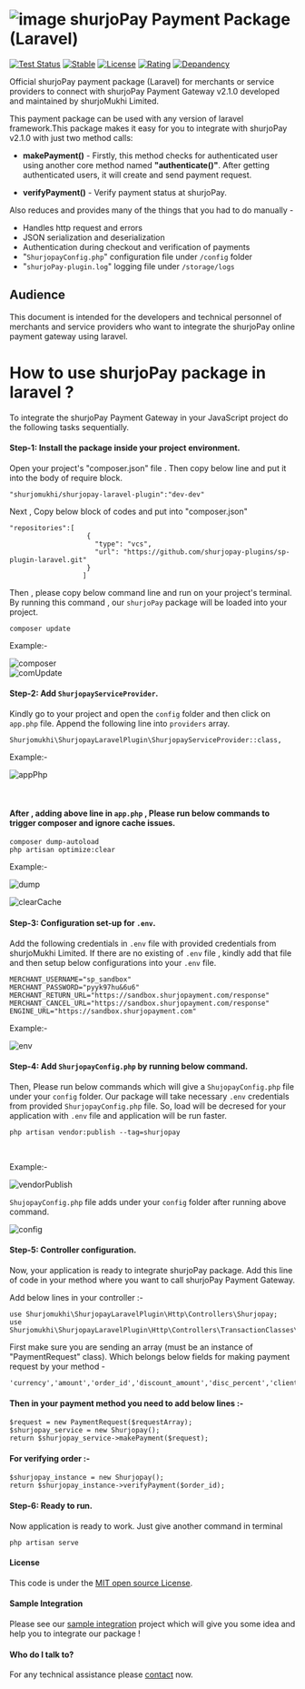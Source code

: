 
 <!-- 
 * This is an official documentation of integrating "shurjoPay" in laravel.
 *
 * By following steps of this documentation, any user can be able to integrate "shurjoPay" pacakge easily. 
 * In this documentation , a sample integration process is also available.
 *
 * @author Rayhan Khan Ridoy
 * @since 2022-12-01 
 -->
 

# ![image](https://user-images.githubusercontent.com/57352037/170198396-932692aa-3354-4cf0-abc1-2b8ef43a6de3.png) shurjoPay Payment Package (Laravel)
[![Test Status](https://github.com/rust-random/rand/workflows/Tests/badge.svg?event=push)]()
[![Stable](https://img.shields.io/badge/Stable-v2.1.0-green)]()
[![License](https://img.shields.io/badge/License-MIT-blue)]()
[![Rating](https://img.shields.io/badge/Rating-*****-green)]()
[![Depandency](https://img.shields.io/badge/Depandency-No-blue)]()

Official shurjoPay payment package (Laravel) for merchants or service providers to connect with shurjoPay Payment Gateway v2.1.0 developed and maintained by shurjoMukhi Limited.

This payment package can be used with any version of laravel framework.This package makes it easy for you to integrate with shurjoPay v2.1.0 with just two method calls:

- **makePayment()** - Firstly, this method  checks for authenticated user using another core method named **"authenticate()"**. After getting authenticated users, it will create and send payment request.

- **verifyPayment()** -  Verify payment status at shurjoPay.

Also reduces and provides many of the things that you had to do manually -
- Handles http request and errors
- JSON serialization and deserialization
- Authentication during checkout and verification of payments
- "``ShurjopayConfig.php``" configuration file under ``/config`` folder
- "``shurjoPay-plugin.log``" logging file under ``/storage/logs``

## Audience

This document is intended for the developers and technical personnel of merchants and service providers who want to integrate the shurjoPay online payment gateway using laravel.

# How to use shurjoPay package in laravel ?
To integrate the shurjoPay Payment Gateway in your JavaScript project do the following tasks sequentially.

#### Step-1: Install the package inside your project environment.
Open your project's "composer.json" file . Then copy below line and put it into the body of require block.

```
"shurjomukhi/shurjopay-laravel-plugin":"dev-dev" 
``` 
Next , Copy below block of codes and put into "composer.json" 
```
"repositories":[
                   {
                     "type": "vcs",
                     "url": "https://github.com/shurjopay-plugins/sp-plugin-laravel.git"
                   }
                  ]
```
Then , please copy below command line and run on your project's terminal. By running this command , our ``shurjoPay`` package will be loaded into your project. 

```
composer update
```

Example:-

![composer](https://user-images.githubusercontent.com/78033774/209105247-15c7d887-9d9d-484d-94d4-5ab747440d4e.png)
<br>
![comUpdate](https://user-images.githubusercontent.com/78033774/208382865-7eab0455-b5f5-433c-824b-ee5227eb1c41.png)

<!-- `` "require": {
              "shurjomukhi/shurjopay-laravel-plugin":"dev-dev"
             }
``

`` "repositories":[
                   {
                     "type": "vcs",
                     "url": "https://github.com/shurjopay-plugins/sp-plugin-laravel.git"
                   }
                  ]
`` -->

#### Step-2: Add ``ShurjopayServiceProvider``.
 
Kindly go to your project and open the ``config`` folder and then click on ``app.php`` file. Append the following line into ``providers`` array.

```
Shurjomukhi\ShurjopayLaravelPlugin\ShurjopayServiceProvider::class,
```
Example:-
<br>

![appPhp](https://user-images.githubusercontent.com/78033774/209132391-211a4a57-b669-47f0-b686-216af652ce2a.png)

<br>

#### After , adding above line in ``app.php`` , Please run below commands to trigger composer and ignore cache issues.

```
composer dump-autoload
php artisan optimize:clear
```
Example:-
<br>

![dump](https://user-images.githubusercontent.com/78033774/208383629-6636f2ff-fa14-4479-8be9-f0609f29774b.png)
<br>

![clearCache](https://user-images.githubusercontent.com/78033774/208383760-94317b5a-21fa-4baa-bd1c-12e326284725.png)



#### Step-3: Configuration set-up for ``.env``. 
Add the following credentials in ``.env`` file with provided credentials  from shurjoMukhi Limited. If there are no existing of ``.env`` file , kindly add that file and then setup below configurations into your ``.env`` file.
```
MERCHANT_USERNAME="sp_sandbox"
MERCHANT_PASSWORD="pyyk97hu&6u6"
MERCHANT_RETURN_URL="https://sandbox.shurjopayment.com/response"
MERCHANT_CANCEL_URL="https://sandbox.shurjopayment.com/response"
ENGINE_URL="https://sandbox.shurjopayment.com"
```

Example:-
<br>

![env](https://user-images.githubusercontent.com/78033774/209131559-329e2e21-0871-40f6-b1d7-6a3db35cabfe.png)
#### Step-4: Add ``ShurjopayConfig.php`` by running below command.
Then, Please run below commands which will give a ``ShujopayConfig.php`` file under your ``config`` folder. Our package will take necessary ``.env`` credentials from provided ``ShurjopayConfig.php`` file. So, load will be decresed for your application with ``.env`` file and application will be run faster.

```
php artisan vendor:publish --tag=shurjopay
```
<br>

Example:-


![vendorPublish](https://user-images.githubusercontent.com/78033774/208383348-75645cd1-b4bf-4159-98a6-1e73e54464b6.png)

``ShujopayConfig.php`` file adds under your ``config`` folder after running above command.

![config](https://user-images.githubusercontent.com/78033774/208407401-88a45685-c1a5-400c-8d79-0e6a9aada900.png)
  
#### Step-5: Controller configuration.
 Now, your application is ready to integrate shurjoPay package. Add this line of code in your method where you want to call shurjoPay Payment Gateway.

Add below lines in your controller :-


```
use Shurjomukhi\ShurjopayLaravelPlugin\Http\Controllers\Shurjopay;
use Shurjomukhi\ShurjopayLaravelPlugin\Http\Controllers\TransactionClasses\PaymentRequest;
```

First make sure you are sending an array (must be an instance of "PaymentRequest" class). Which belongs below fields for making payment request by your method -

```
'currency','amount','order_id','discount_amount','disc_percent','client_ip','customer_name','customer_phone','customer_email','customer_address','customer_city','customer_state','customer_postcode','customer_country','shipping_address','shipping_city','shipping_country','received_person_name','shipping_phone_number'
```


#### Then in your payment method you need to add below lines :-

```
$request = new PaymentRequest($requestArray);
$shurjopay_service = new Shurjopay();
return $shurjopay_service->makePayment($request);
```

#### For verifying order :-

```
$shurjopay_instance = new Shurjopay();
return $shurjopay_instance->verifyPayment($order_id);
```

#### Step-6: Ready to run.
Now application is ready to work. Just give another command in terminal

```
php artisan serve
```
#### License
This code is under the [MIT open source License](http://www.opensource.org/licenses/mit-license.php).
#### Sample Integration
 Please see our [sample integration](https://github.com/shurjopay-plugins/sp-plugin-usage-examples/tree/dev/laravel-app-laravel-plugin/shurjopay_integ_usage_project_new) project which will give you some idea and help you to integrate our package !
#### Who do I talk to? 
For any technical assistance please [contact](https://shurjopay.com.bd/#contacts) now.
